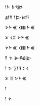 <div class='block'>
<div class='line'>𒁹𒈨 𒊩𒀲</div>
<div class='line'>𒋗𒈫 𒁹𒆕𒅀</div>
<div class='line'>𒆳𒈨𒌍 𒈪𒈨𒌍</div>
<div class='line'>𒉽 𒌋𒐉 𒆳𒈨𒌍</div>
<div class='line'>𒆳𒈨𒌍 𒈪𒈨𒌍</div>
<div class='line'>𒈫 𒆳 𒅕𒄀𒉌</div>
<div class='line'>𒁹 𒆳 𒋛𒀀 𒑱 𒌋</div>
<div class='line'>𒉽 𒐉 𒆳𒈨𒌍</div>
<div class='line'>𒁹</div>
<div class='line'>𒁹 𒆳</div>
</div>